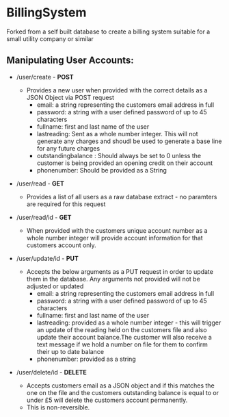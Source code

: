 # BillingSystem
Forked from a self built database to create a billing system suitable for a small utility company or similar


## Manipulating User Accounts:
* /user/create - **POST**
  * Provides a new user when provided with the correct details as a JSON Object via POST request
    * email: a string representing the customers email address in full
    * password: a string with a user defined password of up to 45 characters
    * fullname: first and last name of the user 
    * lastreading: Sent as a whole number integer. This will not generate any charges and shoudl be used to generate a base line for any future charges
    * outstandingbalance : Should always be set to 0 unless the customer is being provided an opening credit on their account
    * phonenumber: Should be provided as a String


* /user/read - **GET**
  * Provides a list of all users as a raw database extract - no paramters are required for this request
* /user/read/id - **GET**
  * When provided with the customers unique account number as a whole number integer will provide account information for that customers account only.



* /user/update/id - **PUT**
  * Accepts the below arguments as a PUT request in order to update them in the database. Any arguments not provided will not be adjusted or updated
    * email: a string representing the customers email address in full
    * password: a string with a user defined password of up to 45 characters
    * fullname: first and last name of the user 
    * lastreading: provided as a whole number integer - this will trigger an update of the reading held on the customers file and also update their account balance.The customer will also receive a text message if we hold a number on file for them to confirm their up to date balance
    * phonenumber: provided as a string
    
* /user/delete/id - **DELETE**
  * Accepts customers email as a JSON object and if this matches the one on the file and the customers outstanding balance is equal to or under £5 will delete the customers account permanently.
  * This is non-reversible. 